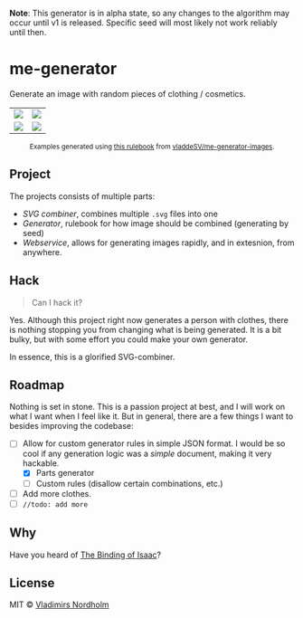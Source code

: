 **Note**: This generator is in alpha state, so any changes to the algorithm may occur until v1 is released. Specific seed will most likely not work reliably until then.

# me-generator
Generate an image with random pieces of clothing / cosmetics.

<table>
  <tr>
    <td><img src="https://generator.vladde.me/?seed=foobar"></td>
    <td><img src="https://generator.vladde.me/?seed=biz"></td>
  </tr>
  <tr>
    <td><img src="https://generator.vladde.me/?seed=fljgknaaaaa2"></td>
    <td><img src="https://generator.vladde.me/?seed=car"></td>
  </tr>
</table>
<div align="center">
  <sub>

Examples generated using [this rulebook](https://github.com/vladdeSV/me-generator-images/blob/main/rulebook.json) from [vladdeSV/me-generator-images](https://github.com/vladdeSV/me-generator-images).

  </sub>
</div>

## Project
The projects consists of multiple parts:
- *SVG combiner*, combines multiple `.svg` files into one
- *Generator*, rulebook for how image should be combined (generating by seed)
- *Webservice*, allows for generating images rapidly, and in extesnion, from anywhere.

## Hack
> Can I hack it?

Yes. Although this project right now generates a person with clothes, there is nothing stopping you from changing what is being generated. It is a bit bulky, but with some effort you could make your own generator.

In essence, this is a glorified SVG-combiner.

## Roadmap
Nothing is set in stone. This is a passion project at best, and I will work on what I want when I feel like it. But in general, there are a few things I want to besides improving the codebase:
- [ ] Allow for custom generator rules in simple JSON format. I would be so cool if any generation logic was a *simple* document, making it very hackable.
   - [x] Parts generator
   - [ ] Custom rules (disallow certain combinations, etc.)
- [ ] Add more clothes.
- [ ] `//todo: add more`

## Why
Have you heard of [The Binding of Isaac](https://store.steampowered.com/app/250900/The_Binding_of_Isaac_Rebirth/)?

## License
MIT © [Vladimirs Nordholm](https://github.com/vladdeSV)
